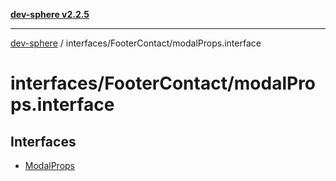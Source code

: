 [**dev-sphere v2.2.5**](../../../README.md)

***

[dev-sphere](../../../modules.md) / interfaces/FooterContact/modalProps.interface

# interfaces/FooterContact/modalProps.interface

## Interfaces

- [ModalProps](interfaces/ModalProps.md)
